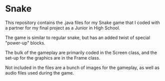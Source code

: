 # Snake
This repository contains the .java files for my Snake game that I coded with a partner for my final project as a Junior in High School.

The game is similar to regular snake, but has an added twist of special "power-up" blocks.

The bulk of the gameplay are primarily coded in the Screen class, and the set-up for the graphics are in the Frame class.

Not included in the files are a bunch of images for the gameplay, as well as audio files used during the game.
